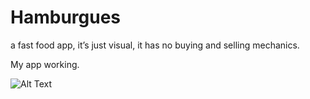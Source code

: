# Hamburgues
 a fast food app, it’s just visual, it has no buying and selling mechanics.
 
 My app working.

![Alt Text](https://media.giphy.com/media/eKmpkRJPvTtxwtNRxX/giphy.gif)
